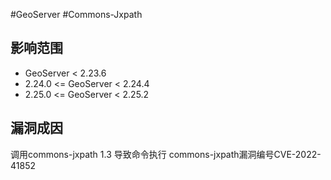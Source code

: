 #GeoServer #Commons-Jxpath
## 影响范围
- GeoServer < 2.23.6
- 2.24.0 <= GeoServer < 2.24.4
- 2.25.0 <= GeoServer < 2.25.2

## 漏洞成因
调用commons-jxpath 1.3 导致命令执行 commons-jxpath漏洞编号CVE-2022-41852